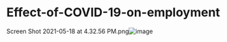 # Effect-of-COVID-19-on-employment

Screen Shot 2021-05-18 at 4.32.56 PM.png![image](https://user-images.githubusercontent.com/49668565/118736321-245fdf00-b7f7-11eb-9da2-fdfbbc0c5797.png)
